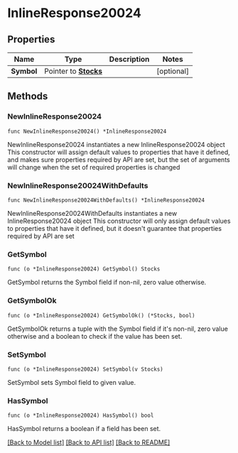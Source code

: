 # InlineResponse20024

## Properties

Name | Type | Description | Notes
------------ | ------------- | ------------- | -------------
**Symbol** | Pointer to [**Stocks**](stocks.md) |  | [optional] 

## Methods

### NewInlineResponse20024

`func NewInlineResponse20024() *InlineResponse20024`

NewInlineResponse20024 instantiates a new InlineResponse20024 object
This constructor will assign default values to properties that have it defined,
and makes sure properties required by API are set, but the set of arguments
will change when the set of required properties is changed

### NewInlineResponse20024WithDefaults

`func NewInlineResponse20024WithDefaults() *InlineResponse20024`

NewInlineResponse20024WithDefaults instantiates a new InlineResponse20024 object
This constructor will only assign default values to properties that have it defined,
but it doesn't guarantee that properties required by API are set

### GetSymbol

`func (o *InlineResponse20024) GetSymbol() Stocks`

GetSymbol returns the Symbol field if non-nil, zero value otherwise.

### GetSymbolOk

`func (o *InlineResponse20024) GetSymbolOk() (*Stocks, bool)`

GetSymbolOk returns a tuple with the Symbol field if it's non-nil, zero value otherwise
and a boolean to check if the value has been set.

### SetSymbol

`func (o *InlineResponse20024) SetSymbol(v Stocks)`

SetSymbol sets Symbol field to given value.

### HasSymbol

`func (o *InlineResponse20024) HasSymbol() bool`

HasSymbol returns a boolean if a field has been set.


[[Back to Model list]](../README.md#documentation-for-models) [[Back to API list]](../README.md#documentation-for-api-endpoints) [[Back to README]](../README.md)


